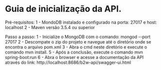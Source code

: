 # Guia de inicialização da API.

Pré-requisitos:
1 - MondoDB instalado e configurado na porta: 27017 e host: localhost
2 - Maven versão 3.5.4 ou superior

Passo a passo:
1 - Inicialize o MongoDB com o comando: mongod --port 27017
2 - Descompate o zip do projeto e navegue até o diretório onde se encontra o arquivo pom.xml
3 - Abra o cmd neste diretório e execute o comando mvn install.
5 - Após a conclusão, execute o comando mvn spring-boot:run
6 - Abra o browser e acesse a documentação da API através do link: http://localhost:8686/b2w-api/swagger-ui.html
